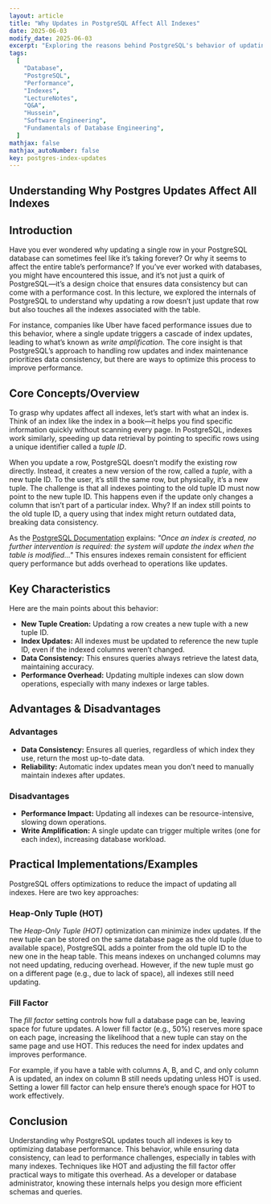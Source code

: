 ```yaml
---
layout: article
title: "Why Updates in PostgreSQL Affect All Indexes"
date: 2025-06-03
modify_date: 2025-06-03
excerpt: "Exploring the reasons behind PostgreSQL's behavior of updating all indexes during row updates and how to optimize it."
tags:
  [
    "Database",
    "PostgreSQL",
    "Performance",
    "Indexes",
    "LectureNotes",
    "Q&A",
    "Hussein",
    "Software Engineering",
    "Fundamentals of Database Engineering",
  ]
mathjax: false
mathjax_autoNumber: false
key: postgres-index-updates
---
```


## Understanding Why Postgres Updates Affect All Indexes

## Introduction

Have you ever wondered why updating a single row in your PostgreSQL database can sometimes feel like it’s taking forever? Or why it seems to affect the entire table’s performance? If you’ve ever worked with databases, you might have encountered this issue, and it’s not just a quirk of PostgreSQL—it’s a design choice that ensures data consistency but can come with a performance cost. In this lecture, we explored the internals of PostgreSQL to understand why updating a row doesn’t just update that row but also touches all the indexes associated with the table.

For instance, companies like Uber have faced performance issues due to this behavior, where a single update triggers a cascade of index updates, leading to what’s known as _write amplification_. The core insight is that PostgreSQL’s approach to handling row updates and index maintenance prioritizes data consistency, but there are ways to optimize this process to improve performance.

## Core Concepts/Overview

To grasp why updates affect all indexes, let’s start with what an index is. Think of an index like the index in a book—it helps you find specific information quickly without scanning every page. In PostgreSQL, indexes work similarly, speeding up data retrieval by pointing to specific rows using a unique identifier called a _tuple ID_.

When you update a row, PostgreSQL doesn’t modify the existing row directly. Instead, it creates a new version of the row, called a _tuple_, with a new tuple ID. To the user, it’s still the same row, but physically, it’s a new tuple. The challenge is that all indexes pointing to the old tuple ID must now point to the new tuple ID. This happens even if the update only changes a column that isn’t part of a particular index. Why? If an index still points to the old tuple ID, a query using that index might return outdated data, breaking data consistency.

As the [PostgreSQL Documentation](https://www.postgresql.org/docs/current/indexes-intro.html) explains: _"Once an index is created, no further intervention is required: the system will update the index when the table is modified..."_ This ensures indexes remain consistent for efficient query performance but adds overhead to operations like updates.

## Key Characteristics

Here are the main points about this behavior:

- **New Tuple Creation:** Updating a row creates a new tuple with a new tuple ID.
- **Index Updates:** All indexes must be updated to reference the new tuple ID, even if the indexed columns weren’t changed.
- **Data Consistency:** This ensures queries always retrieve the latest data, maintaining accuracy.
- **Performance Overhead:** Updating multiple indexes can slow down operations, especially with many indexes or large tables.

## Advantages & Disadvantages

### Advantages

- **Data Consistency:** Ensures all queries, regardless of which index they use, return the most up-to-date data.
- **Reliability:** Automatic index updates mean you don’t need to manually maintain indexes after updates.

### Disadvantages

- **Performance Impact:** Updating all indexes can be resource-intensive, slowing down operations.
- **Write Amplification:** A single update can trigger multiple writes (one for each index), increasing database workload.

## Practical Implementations/Examples

PostgreSQL offers optimizations to reduce the impact of updating all indexes. Here are two key approaches:

### Heap-Only Tuple (HOT)

The _Heap-Only Tuple (HOT)_ optimization can minimize index updates. If the new tuple can be stored on the same database page as the old tuple (due to available space), PostgreSQL adds a pointer from the old tuple ID to the new one in the heap table. This means indexes on unchanged columns may not need updating, reducing overhead. However, if the new tuple must go on a different page (e.g., due to lack of space), all indexes still need updating.

### Fill Factor

The _fill factor_ setting controls how full a database page can be, leaving space for future updates. A lower fill factor (e.g., 50%) reserves more space on each page, increasing the likelihood that a new tuple can stay on the same page and use HOT. This reduces the need for index updates and improves performance.

For example, if you have a table with columns A, B, and C, and only column A is updated, an index on column B still needs updating unless HOT is used. Setting a lower fill factor can help ensure there’s enough space for HOT to work effectively.

## Conclusion

Understanding why PostgreSQL updates touch all indexes is key to optimizing database performance. This behavior, while ensuring data consistency, can lead to performance challenges, especially in tables with many indexes. Techniques like HOT and adjusting the fill factor offer practical ways to mitigate this overhead. As a developer or database administrator, knowing these internals helps you design more efficient schemas and queries.
